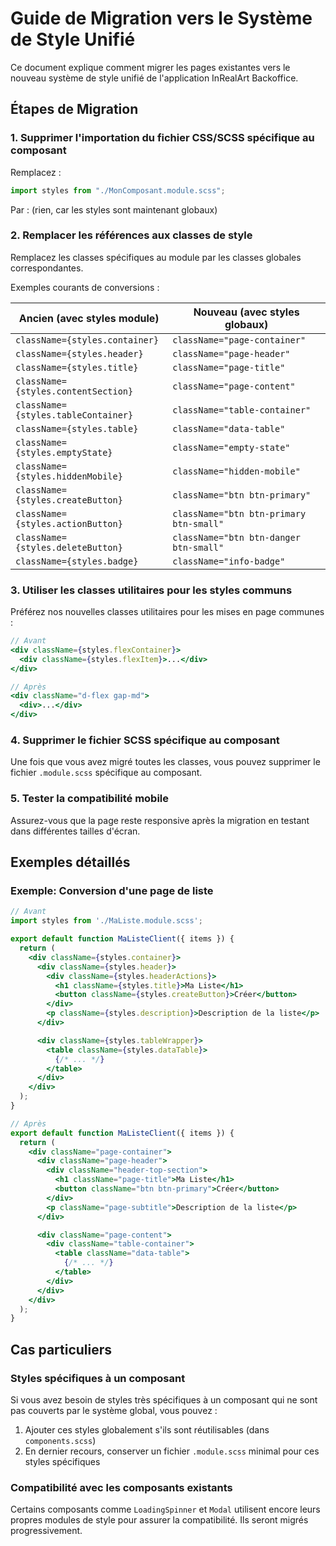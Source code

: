 # Guide de Migration vers le Système de Style Unifié

Ce document explique comment migrer les pages existantes vers le nouveau système de style unifié de l'application InRealArt Backoffice.

## Étapes de Migration

### 1. Supprimer l'importation du fichier CSS/SCSS spécifique au composant

Remplacez :

```jsx
import styles from "./MonComposant.module.scss";
```

Par : (rien, car les styles sont maintenant globaux)

### 2. Remplacer les références aux classes de style

Remplacez les classes spécifiques au module par les classes globales correspondantes.

Exemples courants de conversions :

| Ancien (avec styles module)         | Nouveau (avec styles globaux)           |
| ----------------------------------- | --------------------------------------- |
| `className={styles.container}`      | `className="page-container"`            |
| `className={styles.header}`         | `className="page-header"`               |
| `className={styles.title}`          | `className="page-title"`                |
| `className={styles.contentSection}` | `className="page-content"`              |
| `className={styles.tableContainer}` | `className="table-container"`           |
| `className={styles.table}`          | `className="data-table"`                |
| `className={styles.emptyState}`     | `className="empty-state"`               |
| `className={styles.hiddenMobile}`   | `className="hidden-mobile"`             |
| `className={styles.createButton}`   | `className="btn btn-primary"`           |
| `className={styles.actionButton}`   | `className="btn btn-primary btn-small"` |
| `className={styles.deleteButton}`   | `className="btn btn-danger btn-small"`  |
| `className={styles.badge}`          | `className="info-badge"`                |

### 3. Utiliser les classes utilitaires pour les styles communs

Préférez nos nouvelles classes utilitaires pour les mises en page communes :

```jsx
// Avant
<div className={styles.flexContainer}>
  <div className={styles.flexItem}>...</div>
</div>

// Après
<div className="d-flex gap-md">
  <div>...</div>
</div>
```

### 4. Supprimer le fichier SCSS spécifique au composant

Une fois que vous avez migré toutes les classes, vous pouvez supprimer le fichier `.module.scss` spécifique au composant.

### 5. Tester la compatibilité mobile

Assurez-vous que la page reste responsive après la migration en testant dans différentes tailles d'écran.

## Exemples détaillés

### Exemple: Conversion d'une page de liste

```jsx
// Avant
import styles from './MaListe.module.scss';

export default function MaListeClient({ items }) {
  return (
    <div className={styles.container}>
      <div className={styles.header}>
        <div className={styles.headerActions}>
          <h1 className={styles.title}>Ma Liste</h1>
          <button className={styles.createButton}>Créer</button>
        </div>
        <p className={styles.description}>Description de la liste</p>
      </div>

      <div className={styles.tableWrapper}>
        <table className={styles.dataTable}>
          {/* ... */}
        </table>
      </div>
    </div>
  );
}

// Après
export default function MaListeClient({ items }) {
  return (
    <div className="page-container">
      <div className="page-header">
        <div className="header-top-section">
          <h1 className="page-title">Ma Liste</h1>
          <button className="btn btn-primary">Créer</button>
        </div>
        <p className="page-subtitle">Description de la liste</p>
      </div>

      <div className="page-content">
        <div className="table-container">
          <table className="data-table">
            {/* ... */}
          </table>
        </div>
      </div>
    </div>
  );
}
```

## Cas particuliers

### Styles spécifiques à un composant

Si vous avez besoin de styles très spécifiques à un composant qui ne sont pas couverts par le système global, vous pouvez :

1. Ajouter ces styles globalement s'ils sont réutilisables (dans `components.scss`)
2. En dernier recours, conserver un fichier `.module.scss` minimal pour ces styles spécifiques

### Compatibilité avec les composants existants

Certains composants comme `LoadingSpinner` et `Modal` utilisent encore leurs propres modules de style pour assurer la compatibilité. Ils seront migrés progressivement.
